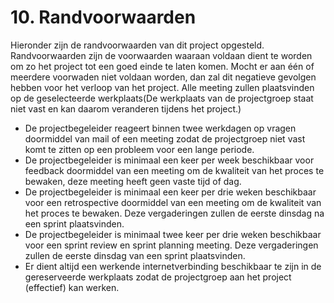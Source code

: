 # 10. Randvoorwaarden

Hieronder zijn de randvoorwaarden van dit project opgesteld. Randvoorwaarden zijn de voorwaarden waaraan voldaan dient te worden om zo het project tot een goed einde te laten komen. Mocht er aan één of meerdere voorwaden niet voldaan worden, dan zal dit negatieve gevolgen hebben voor het verloop van het project. Alle meeting zullen plaatsvinden op de geselecteerde werkplaats(De werkplaats van de projectgroep staat niet vast en kan daarom veranderen tijdens het project.)

- De projectbegeleider reageert binnen twee werkdagen op vragen doormiddel van mail of een meeting zodat de projectgroep niet vast komt te zitten op een probleem voor een lange periode.
- De projectbegeleider is minimaal een keer per week beschikbaar voor feedback doormiddel van een meeting om de kwaliteit van het proces te bewaken, deze meeting heeft geen vaste tijd of dag.
- De projectbegeleider is minimaal een keer per drie weken beschikbaar voor een retrospective doormiddel van een meeting om de kwaliteit van het proces te bewaken. Deze vergaderingen zullen de eerste dinsdag na een sprint plaatsvinden.
- De projectbegeleider is minimaal twee keer per drie weken beschikbaar voor een sprint review en sprint planning meeting. Deze vergaderingen zullen de eerste dinsdag van een sprint plaatsvinden.
- Er dient altijd een werkende internetverbinding beschikbaar te zijn in de gereserveerde werkplaats zodat de projectgroep aan het project (effectief) kan werken.
